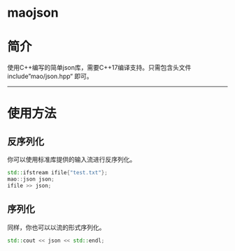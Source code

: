 # maojson

# 简介

使用C++编写的简单json库，需要C++17编译支持。只需包含头文件 include”mao/json.hpp“ 即可。

---

# 使用方法

## 反序列化

你可以使用标准库提供的输入流进行反序列化。

```C++
std::ifstream ifile{"test.txt"};
mao::json json;
ifile >> json;
```

## 序列化

同样，你也可以以流的形式序列化。

```C++
std::cout << json << std::endl;
```



